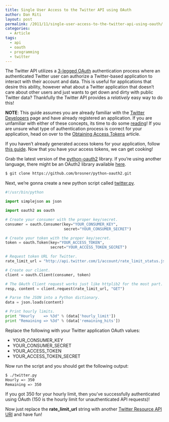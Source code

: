```yaml
---
title: Single User Access to the Twitter API using OAuth
author: Dan Riti
layout: post
permalink: /2011/11/single-user-access-to-the-twitter-api-using-oauth/
categories:
  - Article
tags:
  - api
  - oauth
  - programming
  - twitter
---
```

The Twitter API utilizes a [3-legged OAuth][1] authentication process where an authenticated Twitter user can authorize a Twitter-based application to interact with their account and data. This is useful for applications that desire this ability, however what about a Twitter application that doesn&#8217;t care about other users and just wants to get down and dirty with public Twitter data? Thankfully the Twitter API provides a *relatively* easy way to do this!

**NOTE**: This guide assumes you are already familiar with the <a title="Twitter Developers" href="https://dev.twitter.com/" target="_blank">Twitter Developers</a> page and have already registered an application. If you are unfamiliar with either of these concepts, its time to do some <a title="Twitter Developer Documentation" href="https://dev.twitter.com/docs" target="_blank">reading</a>! If you are unsure what type of authentication process is correct for your application, head on over to the <a title="Obtaining Access Tokens" href="https://dev.twitter.com/docs/auth/obtaining-access-tokens" target="_blank">Obtaining Access Tokens</a> article.

If you haven&#8217;t already generated access tokens for your application, follow <a href="https://dev.twitter.com/docs/auth/tokens-devtwittercom" target="_blank">this guide</a>. Now that you have your access tokens, we can get cooking!

Grab the latest version of the <a title="python-oauth2" href="https://github.com/brosner/python-oauth2" target="_blank">python-oauth2</a> library. If you&#8217;re using another language, there might be an OAuth2 library available <a href="https://dev.twitter.com/docs/auth/oauth/single-user-with-examples" target="_blank">here</a>.

```bash
$ git clone https://github.com/brosner/python-oauth2.git
```

Next, we&#8217;re gonna create a new python script called <a href="https://gist.github.com/1667574" target="_blank">twitter.py</a>.

```python twitter_api.py https://gist.github.com/danriti/1667574#file-twitter_api-py View Gist
#!/usr/bin/python

import simplejson as json

import oauth2 as oauth

# Create your consumer with the proper key/secret.
consumer = oauth.Consumer(key="YOUR_CONSUMER_KEY",
                          secret="YOUR_CONSUMER_SECRET")

# Create your token with the proper key/secret.
token = oauth.Token(key="YOUR_ACCESS_TOKEN",
                    secret="YOUR_ACCESS_TOKEN_SECRET")

# Request token URL for Twitter.
rate_limit_url = "http://api.twitter.com/1/account/rate_limit_status.json"

# Create our client.
client = oauth.Client(consumer, token)

# The OAuth Client request works just like httplib2 for the most part.
resp, content = client.request(rate_limit_url, "GET")

# Parse the JSON into a Python dictionary.
data = json.loads(content)

# Print hourly limits.
print "Hourly    => %3d" % (data['hourly_limit'])
print "Remaining => %3d" % (data['remaining_hits'])
```

Replace the following with your Twitter application OAuth values:

-  YOUR\_CONSUMER\_KEY
-  YOUR\_CONSUMER\_SECRET
-  YOUR\_ACCESS\_TOKEN
-  YOUR\_ACCESS\_TOKEN_SECRET

Now run the script and you should get the following output:

```bash
$ ./twitter.py
Hourly => 350
Remaining => 350
```

If you got 350 for your hourly limit, then you&#8217;ve successfully authenticated using OAuth (150 is the hourly limit for unauthenticated API requests)!

Now just replace the **rate\_limit\_url** string with another <a href="https://dev.twitter.com/docs/api" target="_blank">Twitter Resource API URI</a> and have fun!

 [1]: https://dev.twitter.com/docs/auth/3-legged-authorization "3-legged OAuth"
